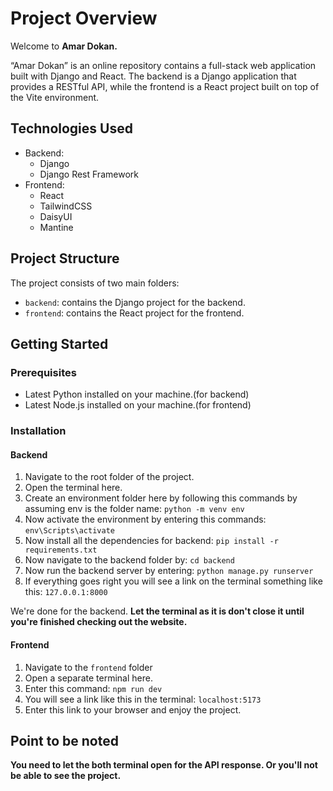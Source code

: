 # Project Overview

Welcome to **Amar Dokan.** 

“Amar Dokan” is an online repository contains a full-stack web application built with Django and React. The backend is a Django application that provides a RESTful API, while the frontend is a React project built on top of the Vite environment.

## Technologies Used

* Backend:
	+ Django
	+ Django Rest Framework
* Frontend:
	+ React
	+ TailwindCSS
	+ DaisyUI
	+ Mantine

## Project Structure

The project consists of two main folders:

-   `backend`: contains the Django project for the backend.
-   `frontend`: contains the React project for the frontend.

## Getting Started

### Prerequisites

-   Latest Python installed on your machine.(for backend)
-   Latest Node.js installed on your machine.(for frontend)

 
### Installation

#### Backend

1.  Navigate to the root folder of the project.
2. Open the terminal here.
3.  Create an environment folder here by following this commands by assuming env is the folder name: 
`python -m venv env`
4. Now activate the environment by entering this commands:
`env\Scripts\activate`
5. Now install all the dependencies for backend:
`pip install -r requirements.txt`
6. Now navigate to the backend folder by: `cd backend`
7. Now run the backend server by entering: `python manage.py runserver`
8. If everything goes right you will see a link on the terminal something like this: `127.0.0.1:8000`

We're done for the backend.
**Let the terminal as it is don't close it until you're finished checking out the website.**

#### Frontend
1.  Navigate to the  `frontend`  folder
2. Open a separate terminal here.
3.  Enter this command: `npm run dev`
4. You will see a link like this in the terminal: `localhost:5173`
5. Enter this link to your browser and enjoy the project.




## Point to be noted

**You need to let the both terminal open for the API response. Or you'll not be able to see the project.**
